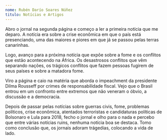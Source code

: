 ```yaml
---
nome: Rubén Darío Soares Núñez
titulo: Notícias e Artigos
---
```


Abro o jornal na segunda página e começo a ler a primeira notícia que me deparo. A notícia era sobre a crise econômica em que o país está presenciando, uma das maiores e piores em que já se passou pelas terras canarinhas.

Logo, avanço para a próxima notícia que expõe sobre a fome e os conflitos que estão acontecendo na África. Os desastrosos conflitos que vêm separando nações, os trágicos conflitos que fazem pessoas fugirem de seus países e sobre a matadora fome.

Viro a página e caio na matéria que aborda o impeachment da presidente Dilma Rousseff por crimes de responsabilidade fiscal. Vejo que o Brasil entrou em um confronto entre extremos que não veneram o óbvio, a discussão e a democracia.

Depois de passar pelas notícias sobre guerras civis, fome, problemas políticos, crise econômica, atentados terroristas e candidaturas políticas de Bolsonaro e Lula para 2018, fecho o jornal e olho para o nada e percebo que entre várias notícias ruins, nenhuma notícia boa se destaca. Tomo como conclusão que, os jornais adoram trágedias, colocando a vida de lado.